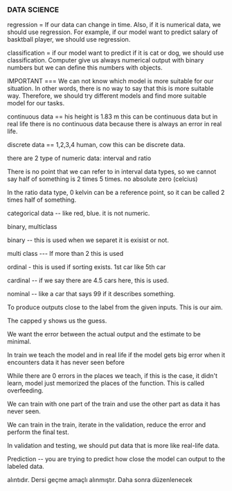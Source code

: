 ### DATA SCIENCE
regression = If our data can change in time. Also, if it is numerical data, we should use regression. For example, if our model want to predict salary of basktball player, we should use regression.

classification = if our model want to predict if it is cat or dog, we should use classification. Computer give us always numerical output with binary numbers but we can define this numbers with objects.

IMPORTANT === We can not know which model is more suitable for our situation. In other words, there is no way to say that this is more suitable way. Therefore, we should try different models and find more suitable model for our tasks.

continuous data == his height is 1.83 m this can be continuous data but in real life there is no continuous data because there is always an error in real life.

discrete data == 1,2,3,4 human, cow this can be discrete data.

there are 2 type of numeric data: interval and ratio

There is no point that we can refer to in interval data types, so we cannot say half of something is 2 times 5 times. no absolute zero (celcius)

In the ratio data type, 0 kelvin can be a reference point, so it can be called 2 times half of something.

categorical data -- like red, blue. it is not numeric.

binary, multiclass

binary -- this is used when we separet it is exisist or not.

multi class --- If more than 2 this is used

ordinal - this is used if sorting exists. 1st car like 5th car

cardinal -- if we say there are 4.5 cars here, this is used.

nominal -- like a car that says 99 if it describes something.

To produce outputs close to the label from the given inputs. This is our aim.

The capped y shows us the guess.

We want the error between the actual output and the estimate to be minimal.

In train we teach the model and in real life if the model gets big error when it encounters data it has never seen before

While there are 0 errors in the places we teach, if this is the case, it didn't learn, model just memorized the places of the function. This is called overfeeding.

We can train with one part of the train and use the other part as data it has never seen.

We can train in the train, iterate in the validation, reduce the error and perform the final test.

In validation and testing, we should put data that is more like real-life data.

Prediction -- you are trying to predict how close the model can output to the labeled data.

alıntıdır. Dersi geçme amaçlı alınmıştır. Daha sonra düzenlenecek
